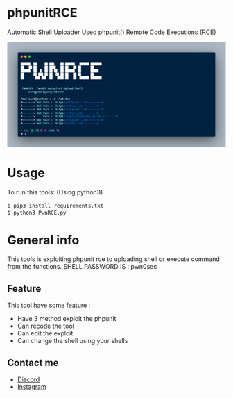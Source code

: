 # phpunitRCE
Automatic Shell Uploader Used phpunit() Remote Code Executions (RCE)

![lr](https://raw.githubusercontent.com/imhunterand/phpunitRCE/main/tpwn.png)

# Usage
To run this tools: (Using python3)
```
$ pip3 install requirements.txt
$ python3 PwnRCE.py
```
# General info
This tools is exploiting phpunit rce to uploading shell or execute command from the functions. SHELL PASSWORD IS : pwn0sec

## Feature
This tool have some feature :
* Have 3 method exploit the phpunit
* Can recode the tool
* Can edit the exploit
* Can change the shell using your shells

## Contact me
* [Discord](https://discord.gg/pwn0sec)
* [Instagram](https://instagram.com/youryreborn)
